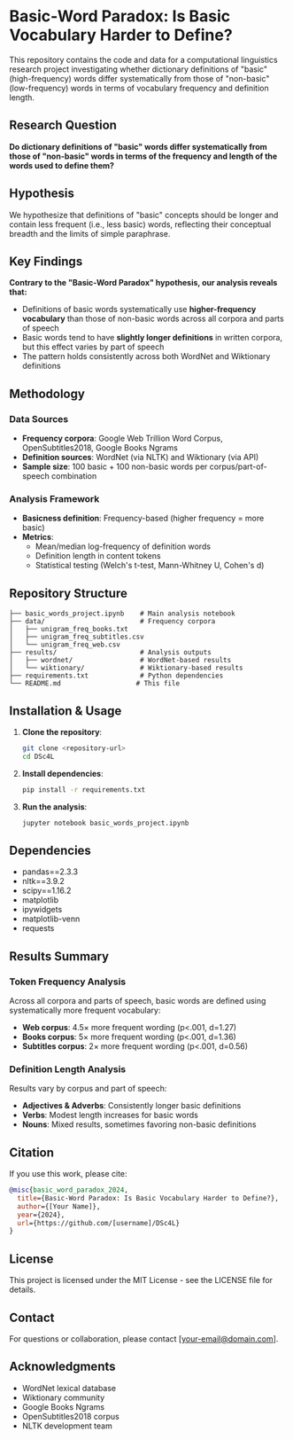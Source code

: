 # Basic-Word Paradox: Is Basic Vocabulary Harder to Define?

This repository contains the code and data for a computational linguistics research project investigating whether dictionary definitions of "basic" (high-frequency) words differ systematically from those of "non-basic" (low-frequency) words in terms of vocabulary frequency and definition length.

## Research Question

**Do dictionary definitions of "basic" words differ systematically from those of "non-basic" words in terms of the frequency and length of the words used to define them?**

## Hypothesis

We hypothesize that definitions of "basic" concepts should be longer and contain less frequent (i.e., less basic) words, reflecting their conceptual breadth and the limits of simple paraphrase.

## Key Findings

**Contrary to the "Basic-Word Paradox" hypothesis, our analysis reveals that:**

- Definitions of basic words systematically use **higher-frequency vocabulary** than those of non-basic words across all corpora and parts of speech
- Basic words tend to have **slightly longer definitions** in written corpora, but this effect varies by part of speech
- The pattern holds consistently across both WordNet and Wiktionary definitions

## Methodology

### Data Sources
- **Frequency corpora**: Google Web Trillion Word Corpus, OpenSubtitles2018, Google Books Ngrams
- **Definition sources**: WordNet (via NLTK) and Wiktionary (via API)
- **Sample size**: 100 basic + 100 non-basic words per corpus/part-of-speech combination

### Analysis Framework
- **Basicness definition**: Frequency-based (higher frequency = more basic)
- **Metrics**: 
  - Mean/median log-frequency of definition words
  - Definition length in content tokens
  - Statistical testing (Welch's t-test, Mann-Whitney U, Cohen's d)

## Repository Structure

```
├── basic_words_project.ipynb    # Main analysis notebook
├── data/                        # Frequency corpora
│   ├── unigram_freq_books.txt
│   ├── unigram_freq_subtitles.csv
│   └── unigram_freq_web.csv
├── results/                     # Analysis outputs
│   ├── wordnet/                 # WordNet-based results
│   └── wiktionary/              # Wiktionary-based results
├── requirements.txt             # Python dependencies
└── README.md                   # This file
```

## Installation & Usage

1. **Clone the repository**:
   ```bash
   git clone <repository-url>
   cd DSc4L
   ```

2. **Install dependencies**:
   ```bash
   pip install -r requirements.txt
   ```

3. **Run the analysis**:
   ```bash
   jupyter notebook basic_words_project.ipynb
   ```

## Dependencies

- pandas==2.3.3
- nltk==3.9.2
- scipy==1.16.2
- matplotlib
- ipywidgets
- matplotlib-venn
- requests

## Results Summary

### Token Frequency Analysis
Across all corpora and parts of speech, basic words are defined using systematically more frequent vocabulary:

- **Web corpus**: 4.5× more frequent wording (p<.001, d=1.27)
- **Books corpus**: 5× more frequent wording (p<.001, d=1.36)  
- **Subtitles corpus**: 2× more frequent wording (p<.001, d=0.56)

### Definition Length Analysis
Results vary by corpus and part of speech:
- **Adjectives & Adverbs**: Consistently longer basic definitions
- **Verbs**: Modest length increases for basic words
- **Nouns**: Mixed results, sometimes favoring non-basic definitions

## Citation

If you use this work, please cite:

```bibtex
@misc{basic_word_paradox_2024,
  title={Basic-Word Paradox: Is Basic Vocabulary Harder to Define?},
  author={[Your Name]},
  year={2024},
  url={https://github.com/[username]/DSc4L}
}
```

## License

This project is licensed under the MIT License - see the LICENSE file for details.

## Contact

For questions or collaboration, please contact [your-email@domain.com].

## Acknowledgments

- WordNet lexical database
- Wiktionary community
- Google Books Ngrams
- OpenSubtitles2018 corpus
- NLTK development team
